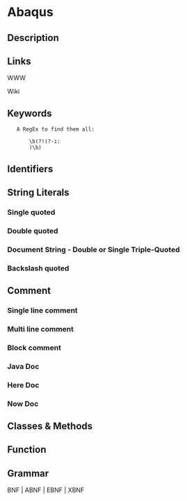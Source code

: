 
# Abaqus

## Description


## Links

WWW

Wiki


## Keywords
~~~
   A RegEx to find them all:

       \b(?!(?-i:
       )\b)
~~~


## Identifiers


## String Literals

### Single quoted

### Double quoted

### Document String - Double or Single Triple-Quoted

### Backslash quoted


## Comment

### Single line comment

### Multi line comment

### Block comment

### Java Doc

### Here Doc

### Now Doc


## Classes & Methods


## Function


## Grammar

BNF | ABNF | EBNF | XBNF

